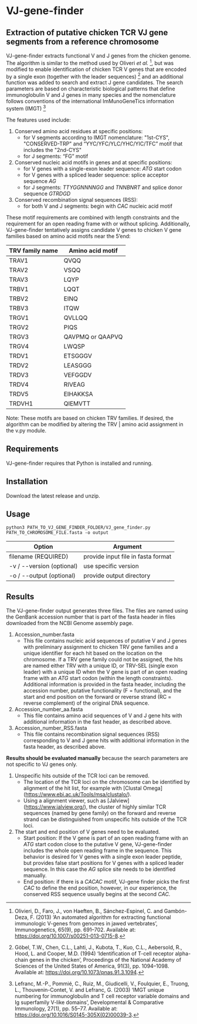 # VJ-gene-finder
## Extraction of putative chicken TCR VJ gene segments from a reference chromosome

VJ-gene-finder extracts functional V and J genes from the chicken genome. The algorithm is similar to the method used by Oliveri _et al._ [^1], but was modified to enable identification of chicken TCR V genes that are encoded by a single exon (together with the leader sequences) [^2] and an additional function was added to search and extract J gene candidates. The search parameters are based on characteristic biological patterns that define immunoglobulin V and J genes in many species and the nomenclature follows conventions of the international ImMunoGeneTics information system (IMGT)  [^3] 

The features used include:
1) Conserved amino acid residues at specific positions:
    - for V segments according to IMGT nomenclature: "1st-CYS", "CONSERVED-TRP" and “YYC/YFC/YLC/YHC/YIC/TFC” motif that includes the "2nd-CYS"
    - for J segments: “FG” motif
2) Conserved nucleic acid motifs in genes and at specific positions:
    - for V genes with a single-exon leader sequence: _ATG_ start codon
    - for V genes with a spliced leader sequence: splice acceptor sequence _AG_
    - for J segments: _TTYGGNNNNGG_ and _TNNBNRT_ and splice donor sequence _GTRDGD_
3) Conserved recombination signal sequences (RSS):
    - for both V and J segments: begin with _CAC_ nucleic acid motif

These motif requirements are combined with length constraints and the requirement for an open reading frame with or without splicing. 
Additionally, VJ-gene-finder tentatively assigns candidate V genes to chicken V gene families based on amino acid motifs near the 5’end: 

| TRV family name  | Amino acid motif |
| ---------------- | ---------------- |
| TRAV1            | QVQQ             |
| TRAV2            | VSQQ             |
| TRAV3            | LQYP             |
| TRBV1            | LQQT             |
| TRBV2            | EINQ             |
| TRBV3            | ITQW             |
| TRGV1            | QVLLQQ           |
| TRGV2            | PIQS             |
| TRGV3            | QAVPMQ or QAAPVQ |
| TRGV4            | LWQSP            |
| TRDV1            | ETSGGGV          |
| TRDV2            | LEASGGG          |
| TRDV3            | VEFGGDV          |
| TRDV4            | RIVEAG           |
| TRDV5            | EIHAKKSA         |
| TRDVH1           | QIEMVTT          |

Note: These motifs are based on chicken TRV families. If desired, the algorithm can be modified by altering the TRV | amino acid assignment in the v.py module. 

## Requirements
VJ-gene-finder requires that Python is installed and running.

## Installation
Download the latest release and unzip.

## Usage

```
python3 PATH_TO_VJ_GENE_FINDER_FOLDER/VJ_gene_finder.py PATH_TO_CHROMOSOME_FILE.fasta -o output
```

| Option                    | Argument                           | 
| ------------------------- | ---------------------------------- |
| filename (REQUIRED)       | provide input file in fasta format |
| -v / --version (optional) | use specific version               |
| -o / --output (optional)  | provide output directory           |

## Results

The VJ-gene-finder output generates three files. The files are named using the GenBank accession number that is part of the fasta header in files downloaded from the NCBI Genome assembly page.   

1) Accession_number.fasta
    - This file contains nucleic acid sequences of putative V and J genes with preliminary assignment to chicken TRV gene families and a unique identifier for each hit based on the location on the chromosome. If a TRV gene family could not be assigned, the hits are named either TRV with a unique ID, or TRV-SEL (single exon leader) with a unique ID when the V gene is part of an open reading frame with an _ATG_ start codon (within the length constraints). Additional information is provided in the fasta header, including the accession number, putative functionality (F = functional), and the start and end position on the forward or reverse strand (RC = reverse complement) of the original DNA sequence. 
2) Accession_number_aa.fasta
    - This file contains amino acid sequences of V and J gene hits with additional information in the fast header, as described above. 
3) Accession_number_RSS.fasta
    - This file contains recombination signal sequences (RSS) corresponding to V and J gene hits with additional information in the fasta header, as described above. 


**Results should be evaluated manually** because the search parameters are not specific to VJ genes only. 

1) Unspecific hits outside of the TCR loci can be removed.
    - The location of the TCR loci on the chromosome can be identified by alignment of the hit list, for example with [Clustal Omega] (https://www.ebi.ac.uk/Tools/msa/clustalo/).
    - Using a alignment viewer, such as [Jalview] (https://www.jalview.org/), the cluster of highly similar TCR sequences (named by gene family) on the forward and reverse strand can be distinguished from unspecific hits outside of the TCR loci.
2) The start and end position of V genes need to be evaluated.
    - Start position: If the V gene is part of an open reading frame with an _ATG_ start codon close to the putative V gene, VJ-gene-finder includes the whole open reading frame in the sequence. This behavior is desired for V genes with a single exon leader peptide, but provides false start positions for V genes with a spliced leader sequence. In this case the _AG_ splice site needs to be identified manually.  
    - End position: if there is a _CACAC_ motif, VJ-gene finder picks the first _CAC_ to define the end position, however, in our experience, the conserved RSS sequence usually begins at the second _CAC_.

[^1]: Olivieri, D., Faro, J., von Haeften, B., Sánchez-Espinel, C. and Gambón-Deza, F. (2013) ‘An automated algorithm for extracting functional immunologic V-genes from genomes in jawed vertebrates’, Immunogenetics, 65(9), pp. 691–702. Available at: https://doi.org/10.1007/s00251-013-0715-8.
[^2]: Göbel, T.W., Chen, C.L., Lahti, J., Kubota, T., Kuo, C.L., Aebersold, R., Hood, L. and Cooper, M.D. (1994) ‘Identification of T-cell receptor alpha-chain genes in the chicken’, Proceedings of the National Academy of Sciences of the United States of America, 91(3), pp. 1094–1098. Available at: https://doi.org/10.1073/pnas.91.3.1094.
[^3]: Lefranc, M.-P., Pommié, C., Ruiz, M., Giudicelli, V., Foulquier, E., Truong, L., Thouvenin-Contet, V. and Lefranc, G. (2003) ‘IMGT unique numbering for immunoglobulin and T cell receptor variable domains and Ig superfamily V-like domains’, Developmental & Comparative Immunology, 27(1), pp. 55–77. Available at: https://doi.org/10.1016/S0145-305X(02)00039-3.

